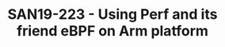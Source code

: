 ---
categories:
- san19
description: 'Perf has joined a growing number of tools able to act as userspace interface
  to eBPF. Not only that but it can also reprise its historic role as the best interface
  to the Linux performance monitoring sub-system to profile eBPF programs installed
  by itself or any other eBPF front end.<br /> <br /> This session will mainly give
  updates for latest support for Arm CoreSight and eBPF in perf, and also will see
  how to Arm CoreSight can be used for eBPF program profiling.<br /> <br /> This session
  will be divided into two main parts; the first part will focus on the updates for
  Arm CoreSight tracing, includes sample flags and integration perf for test support.
  In the bottom part, it will discuss the eBPF usage with perf tool: perf uses eBPF
  program for system call tracing; perf profiles the eBPF program by using the general
  PMU events and Arm CoreSight event.<br /> <br /> This session will be finished within
  25 minutes; in the CoreSight hacking session we will concentrate on questions<br
  /> and demonstrations as the supplement to the presentation.'
image:
  featured: 'true'
  path: /assets/images/featured-images/san19/SAN19-223.png
session_attendee_num: '80'
session_id: SAN19-223
session_room: Sunset V (Session 1)
session_slot:
  end_time: '2019-09-24 17:50:00'
  start_time: '2019-09-24 17:00:00'
session_speakers:
- speaker_bio: Leo now is working for Linaro support and solution engineering team,
    mainly engage in power management and debugging related training and support for
    Linaro members. Prior to joining Linaro, Leo worked for two silicon companies
    for 9 years, had fun on Arm platforms with Linux kernel and ARM-TF.
  speaker_company: Linaro Ltd.
  speaker_image: /assets/images/speakers/san19/leo-yan.jpg
  speaker_location: ''
  speaker_name: Leo Yan
  speaker_position: Software Engineer
  speaker_url: ''
  speaker_username: leo.yan
session_track: Tools
tag: session
tags:
- Tools
- ' Linux Kernel'
- ' Training'
title: SAN19-223 - Using Perf and its friend eBPF on Arm platform
---